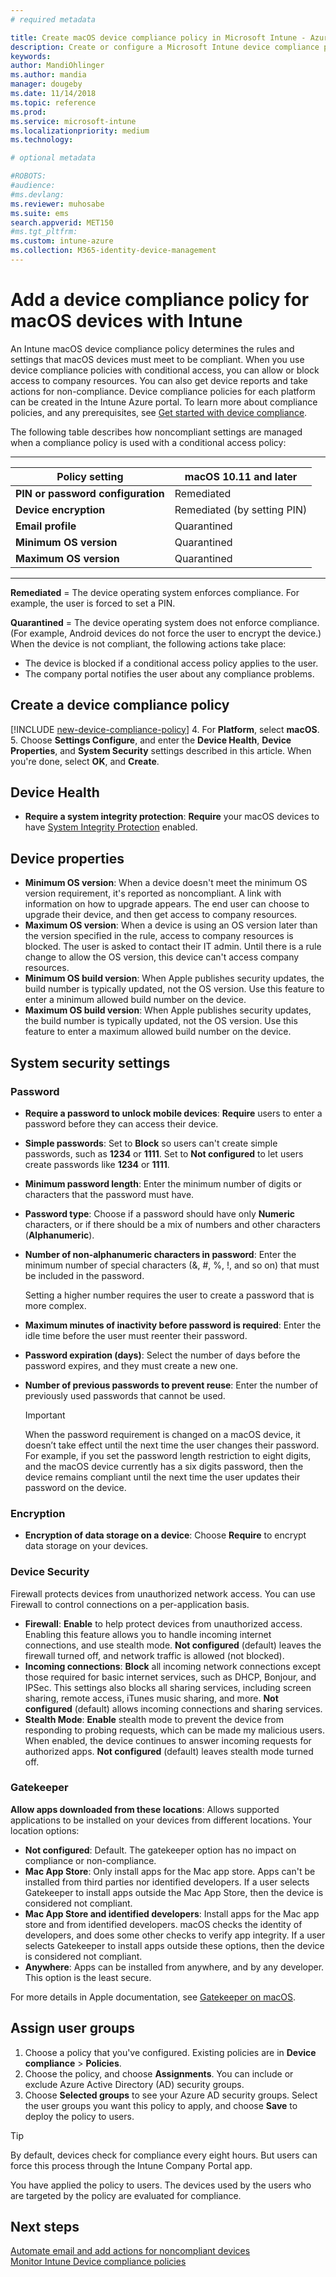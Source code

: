 ```yaml
---
# required metadata

title: Create macOS device compliance policy in Microsoft Intune - Azure | Microsoft Docs
description: Create or configure a Microsoft Intune device compliance policy for macOS devices to use System Integrity Protection, set the minimum and maximum operating system version,  choose your password requirements, and encrypt data storage.
keywords:
author: MandiOhlinger
ms.author: mandia
manager: dougeby
ms.date: 11/14/2018
ms.topic: reference
ms.prod:
ms.service: microsoft-intune
ms.localizationpriority: medium
ms.technology:

# optional metadata

#ROBOTS:
#audience:
#ms.devlang:
ms.reviewer: muhosabe
ms.suite: ems
search.appverid: MET150
#ms.tgt_pltfrm:
ms.custom: intune-azure
ms.collection: M365-identity-device-management
---
```


# Add a device compliance policy for macOS devices with Intune

An Intune macOS device compliance policy determines the rules and settings that macOS devices must meet to be compliant. When you use device compliance policies with conditional access, you can allow or block access to company resources. You can also get device reports and take actions for non-compliance. Device compliance policies for each platform can be created in the Intune Azure portal. To learn more about compliance policies, and any prerequisites, see [Get started with device compliance](device-compliance-get-started.md).

The following table describes how noncompliant settings are managed when a compliance policy is used with a conditional access policy:

---------------------------

| Policy setting | macOS 10.11 and later |
| --- | --- |
| **PIN or password configuration** | Remediated |   
| **Device encryption** | Remediated (by setting PIN) |
| **Email profile** | Quarantined |
|**Minimum OS version** | Quarantined |
| **Maximum OS version** | Quarantined |

---------------------------

**Remediated** = The device operating system enforces compliance. For example, the user is forced to set a PIN.

**Quarantined** = The device operating system does not enforce compliance. (For example, Android devices do not force the user to encrypt the device.) When the device is not compliant, the following actions take place:

- The device is blocked if a conditional access policy applies to the user.
- The company portal notifies the user about any compliance problems.

## Create a device compliance policy

[!INCLUDE [new-device-compliance-policy](./includes/new-device-compliance-policy.md)]
4. For **Platform**, select **macOS**. 
5. Choose **Settings Configure**, and enter the **Device Health**, **Device Properties**, and **System Security** settings described in this article. When you're done, select **OK**, and **Create**.

## Device Health

- **Require a system integrity protection**: **Require** your macOS devices to have [System Integrity Protection](https://support.apple.com/HT204899) enabled.

## Device properties

- **Minimum OS version**: When a device doesn't meet the minimum OS version requirement, it's reported as noncompliant. A link with information on how to upgrade appears. The end user can choose to upgrade their device, and then get access to company resources.
- **Maximum OS version**: When a device is using an OS version later than the version specified in the rule, access to company resources is blocked. The user is asked to contact their IT admin. Until there is a rule change to allow the OS version, this device can't access company resources.
- **Minimum OS build version**: When Apple publishes security updates, the build number is typically updated, not the OS version. Use this feature to enter a minimum allowed build number on the device.
- **Maximum OS build version**: When Apple publishes security updates, the build number is typically updated, not the OS version. Use this feature to enter a maximum allowed build number on the device.

## System security settings

### Password

- **Require a password to unlock mobile devices**: **Require** users to enter a password before they can access their device.
- **Simple passwords**: Set to **Block** so users can't create simple passwords, such as **1234** or **1111**. Set to **Not configured** to let users create passwords like **1234** or **1111**.
- **Minimum password length**: Enter the minimum number of digits or characters that the password must have.
- **Password type**: Choose if a password should have only **Numeric** characters, or if there should be a mix of numbers and other characters (**Alphanumeric**).
- **Number of non-alphanumeric characters in password**: Enter the minimum number of special characters (&, #, %, !, and so on) that must be included in the password.

    Setting a higher number requires the user to create a password that is more complex.

- **Maximum minutes of inactivity before password is required**: Enter the idle time before the user must reenter their password.
- **Password expiration (days)**: Select the number of days before the password expires, and they must create a new one.
- **Number of previous passwords to prevent reuse**: Enter the number of previously used passwords that cannot be used.

	> [!IMPORTANT]
	> When the password requirement is changed on a macOS device, it doesn’t take effect until the next time the user changes their password. For example, if you set the password length restriction to eight digits, and the macOS device currently has a six digits password, then the device remains compliant until the next time the user updates their password on the device.

### Encryption

- **Encryption of data storage on a device**: Choose **Require** to encrypt data storage on your devices.

### Device Security
Firewall protects devices from unauthorized network access. You can use Firewall to control connections on a per-application basis. 

- **Firewall**: **Enable** to help protect devices from unauthorized access. Enabling this feature allows you to handle incoming internet connections, and use stealth mode. **Not configured** (default) leaves the firewall turned off, and network traffic is allowed (not blocked).
- **Incoming connections**: **Block** all incoming network connections except those required for basic internet services, such as DHCP, Bonjour, and IPSec. This settings also blocks all sharing services, including screen sharing, remote access, iTunes music sharing, and more. **Not configured** (default) allows incoming connections and sharing services. 
- **Stealth Mode**: **Enable** stealth mode to prevent the device from responding to probing requests, which can be made my malicious users. When enabled, the device continues to answer incoming requests for authorized apps. **Not configured** (default) leaves stealth mode turned off.

### Gatekeeper

**Allow apps downloaded from these locations**: Allows supported applications to be installed on your devices from different locations. Your location options:

- **Not configured**: Default. The gatekeeper option has no impact on compliance or non-compliance. 
- **Mac App Store**: Only install apps for the Mac app store. Apps can't be installed from third parties nor identified developers. If a user selects Gatekeeper to install apps outside the Mac App Store, then the device is considered not compliant.
- **Mac App Store and identified developers**: Install apps for the Mac app store and from identified developers. macOS checks the identity of developers, and does some other checks to verify app integrity. If a user selects Gatekeeper to install apps outside these options, then the device is considered not compliant.
- **Anywhere**: Apps can be installed from anywhere, and by any developer. This option is the least secure.

For more details in Apple documentation, see [Gatekeeper on macOS](https://support.apple.com/HT202491).

## Assign user groups

1. Choose a policy that you've configured. Existing policies are in **Device compliance** > **Policies**.
2. Choose the policy, and choose **Assignments**. You can include or exclude Azure Active Directory (AD) security groups.
3. Choose **Selected groups** to see your Azure AD security groups. Select the user groups you want this policy to apply, and choose **Save** to deploy the policy to users.

> [!TIP]
> By default, devices check for compliance every eight hours. But users can force this process through the Intune Company Portal app.

You have applied the policy to users. The devices used by the users who are targeted by the policy are evaluated for compliance.

## Next steps
[Automate email and add actions for noncompliant devices](actions-for-noncompliance.md)  
[Monitor Intune Device compliance policies](compliance-policy-monitor.md)
